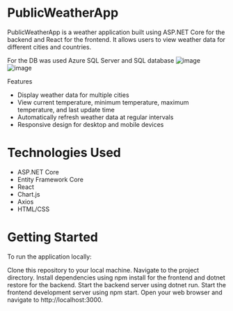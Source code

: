 # PublicWeatherApp
PublicWeatherApp is a weather application built using ASP.NET Core for the backend and React for the frontend. It allows users to view weather data for different cities and countries.

For the DB was used Azure SQL Server and SQL database
![image](https://github.com/mpatrajs/PublicWeatherApp/assets/27422927/7c1f8e66-59dd-4b6f-a081-7c7b0022f771)
![image](https://github.com/mpatrajs/PublicWeatherApp/assets/27422927/522984e6-0a2d-4d9c-a8e1-c6ba468b0c56)

Features
- Display weather data for multiple cities
- View current temperature, minimum temperature, maximum temperature, and last update time
- Automatically refresh weather data at regular intervals
- Responsive design for desktop and mobile devices
  
# Technologies Used
- ASP.NET Core
- Entity Framework Core
- React
- Chart.js
- Axios
- HTML/CSS
# Getting Started

To run the application locally:

Clone this repository to your local machine.
Navigate to the project directory.
Install dependencies using npm install for the frontend and dotnet restore for the backend.
Start the backend server using dotnet run.
Start the frontend development server using npm start.
Open your web browser and navigate to http://localhost:3000.
